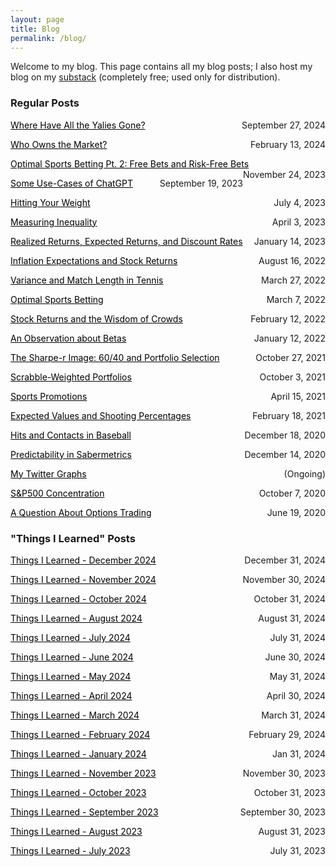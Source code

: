 ```yaml
---
layout: page
title: Blog
permalink: /blog/
---
```




Welcome to my blog. This page contains all my blog posts; I also host my blog on my <a href="https://www.benmarrow.substack.com">substack</a> (completely free; used only for distribution).
<!-- <p align="center"><iframe src="https://benmarrow.substack.com/embed" width="400" height="160" style="border:1px solid #EEE; background:white;" frameborder="0" scrolling="yes"></iframe></p> -->




### Regular Posts

<p style="text-align:left;">
    <a href = "https://bkad.substack.com/p/where-have-all-the-yalies-gone/" style="color: #000000; text-decoration: underline;">Where Have All the Yalies Gone?</a>
    <span style="float:right;">
        September 27, 2024
    </span>
</p>



<p style="text-align:left;">
    <a href = "https://benmarrow.notion.site/Who-Owns-the-Market-a74359bd568840f8b93f86864ac27c9e?pvs=4" style="color: #000000; text-decoration: underline;">Who Owns the Market?</a>
    <span style="float:right;">
        February 13, 2024
    </span>
</p>
<p style="text-align:left;">
    <a href = "https://benmarrow.notion.site/Optimal-Sports-Betting-Pt-2-Free-Bets-and-Risk-Free-Bets-958c1e0df6f54046959ed0df592a0b7f?pvs=4" style="color: #000000; text-decoration: underline;">Optimal Sports Betting Pt. 2: Free Bets and Risk-Free Bets</a>
    <span style="float:right;">
        November 24, 2023
    </span>
</p>



<p style="text-align:left;">
    <a href = "https://benmarrow.notion.site/Some-Use-Cases-of-ChatGPT-964660386c5046fbbd7ed7b687acf67f?pvs=4" style="color: #000000; text-decoration: underline;">Some Use-Cases of ChatGPT</a>
    <span style="float:right;">
        September 19, 2023
    </span>
</p>




<p style="text-align:left;">
    <a href = "https://benmarrow.notion.site/Hitting-Your-Weight-21284367e5c8489888c1ed21f326f064" style="color: #000000; text-decoration: underline;">Hitting Your Weight</a>
    <span style="float:right;">
        July 4, 2023
    </span>
</p>


<p style="text-align:left;">
    <a href = "https://benmarrow.notion.site/Measuring-Inequality-95f29c9b799f46d18281d9db87eb3428" style="color: #000000; text-decoration: underline;">Measuring Inequality</a>
    <span style="float:right;">
        April 3, 2023
    </span>
</p>


<p style="text-align:left;">
    <a href = "https://benmarrow.notion.site/Realized-Returns-Expected-Returns-and-Discount-Rates-80982bc601c841e59fb98729fbbae889" style="color: #000000; text-decoration: underline;">Realized Returns, Expected Returns, and Discount Rates</a>
    <span style="float:right;">
        January 14, 2023
    </span>
</p>


<p style="text-align:left;">
    <a href = "https://benmarrow.notion.site/Inflation-and-Stock-Returns-0a5e75e89d1842d2bf8d29b38c140e8e" style="color: #000000; text-decoration: underline;">Inflation Expectations and Stock Returns</a>
    <span style="float:right;">
        August 16, 2022
    </span>
</p>

<p style="text-align:left;">
    <a href = "https://benmarrow.notion.site/Variance-and-Match-Length-in-Tennis-febc18d724394f59a4521c33fd6833b7" style="color: #000000; text-decoration: underline;">Variance and Match Length in Tennis</a>
    <span style="float:right;">
        March 27, 2022
    </span>
</p>

<p style="text-align:left;">
    <a href = "https://benmarrow.notion.site/Optimizing-Sports-Bets-1a8c0b37a03846dd8164b055c4a620e5" style="color: #000000; text-decoration: underline;">Optimal Sports Betting</a>
    <span style="float:right;">
        March 7, 2022
    </span>
</p>

<p style="text-align:left;">
    <a href = "https://benmarrow.notion.site/Stock-Returns-and-the-Wisdom-of-Crowds-8ae52de24fc24617ab6cd6a1af14db80" style="color: #000000; text-decoration: underline;">Stock Returns and the Wisdom of Crowds</a>
    <span style="float:right;">
        February 12, 2022
    </span>
</p>



<p style="text-align:left;">
    <a href = "https://benmarrow.notion.site/An-Observation-About-Betas-20a6fc7c31cf453badd599699ba52250" style="color: #000000; text-decoration: underline;">An Observation about Betas</a>
    <span style="float:right;">
        January 12, 2022
    </span>
</p>

<p style="text-align:left;">
    <a href = "https://benmarrow.notion.site/The-Sharpe-r-Image-60-40-and-Portfolio-Selection-cdd7f58205504ebcad052ffb2b74eece" style="color: #000000; text-decoration: underline;">The Sharpe-r Image: 60/40 and Portfolio Selection</a>
    <span style="float:right;">
        October 27, 2021
    </span>
</p>

<p style="text-align:left;">
    <a href = "https://benmarrow.notion.site/Scrabble-Weighted-Portfolios-79435f9c2c9e4db1b8286e2799d231ed" style="color: #000000; text-decoration: underline;">Scrabble-Weighted Portfolios</a>
    <span style="float:right;">
        October 3, 2021
    </span>
</p>
<!-- * <a href="https://www.notion.so/Scrabble-Weighted-Portfolios-79435f9c2c9e4db1b8286e2799d231ed">Notebook</a>
 -->

<p style="text-align:left;">
    <a href = "https://benmarrow.notion.site/Sports-Promotions-a8427c866bbb4ee39645040f09aef198" style="color: #000000; text-decoration: underline;">Sports Promotions</a>
    <span style="float:right;">
        April 15, 2021
    </span>
</p>
<!-- * <a href="https://www.notion.so/Sports-Promotions-a8427c866bbb4ee39645040f09aef198">Notebook</a> -->



<p style="text-align:left;">
    <a href = "https://benmarrow.notion.site/Expected-Values-and-Shooting-Percentages-5085567996a84aa998ba8c4d0560a25b" style="color: #000000; text-decoration: underline;">Expected Values and Shooting Percentages</a>
    <span style="float:right;">
        February 18, 2021
    </span>
</p>


<p style="text-align:left;">
    <a href = "https://benmarrow.notion.site/Hits-vs-Contacts-in-Baseball-f871b9e4e40b4f02bc9bcf310d901b58" style="color: #000000; text-decoration: underline;">Hits and Contacts in Baseball</a>
    <span style="float:right;">
        December 18, 2020
    </span>
</p>
<!-- * <a href="https://www.notion.so/Hits-vs-Contacts-in-Baseball-f871b9e4e40b4f02bc9bcf310d901b58">Notebook</a> -->


<p style="text-align:left;">
    <a href = "https://benmarrow.notion.site/Predictability-in-Sabermetrics-d32d7866b5c74f4eb58c207f290aef04" style="color: #000000; text-decoration: underline;">Predictability in Sabermetrics</a>
    <span style="float:right;">
        December 14, 2020
    </span>
</p>
<!-- * <a href="https://www.notion.so/Predictability-in-Sabermetrics-d32d7866b5c74f4eb58c207f290aef04">Notebook</a> -->

<p style="text-align:left;">
    <a href = "https://benmarrow.notion.site/My-Twitter-Graphs-08dfb12dc33141b0b38043653db8bce9" style="color: #000000; text-decoration: underline;">My Twitter Graphs</a>
    <span style="float:right;">
        (Ongoing)
    </span>
</p>
<!-- * <a href="https://www.notion.so/My-Twitter-Graphs-08dfb12dc33141b0b38043653db8bce9">Notebook</a> -->


<p style="text-align:left;">
    <a href = "https://benmarrow.notion.site/S-P500-Concentration-90df7a9eafd842ad924b4ace3675fdb9" style="color: #000000; text-decoration: underline;">S&P500 Concentration</a>
    <span style="float:right;">
        October 7, 2020
    </span>
</p>
<!-- * <a href="https://www.notion.so/S-P500-Concentration-90df7a9eafd842ad924b4ace3675fdb9">Notebook</a> -->

<p style="text-align:left;">
    <a href = "https://benmarrow.notion.site/A-Question-About-Options-Trading-9e4f4f9f6075451dada5ba95e4cd5ea1" style="color: #000000; text-decoration: underline;">A Question About Options Trading</a>
    <span style="float:right;">
        June 19, 2020
    </span>
</p>

### "Things I Learned" Posts





<p style="text-align:left;">
    <a href = "https://benmarrow.notion.site/Things-I-Learned-December-2024-15775b5142e380ccbe61fb76d4d46084?pvs=4" style="color: #000000; text-decoration: underline;">Things I Learned - December 2024</a>
    <span style="float:right;">
        December 31, 2024
    </span>
</p>


<p style="text-align:left;">
    <a href = "https://benmarrow.notion.site/Things-I-Learned-November-2024-13175b5142e380688f6cd65c015663c1?pvs=4" style="color: #000000; text-decoration: underline;">Things I Learned - November 2024</a>
    <span style="float:right;">
        November 30, 2024
    </span>
</p>



<p style="text-align:left;">
    <a href = "https://benmarrow.notion.site/Things-I-Learned-October-2024-11475b5142e38044aa07db63b0f15cdb?pvs=4" style="color: #000000; text-decoration: underline;">Things I Learned - October 2024</a>
    <span style="float:right;">
        October 31, 2024
    </span>
</p>

<p style="text-align:left;">
    <a href = "https://benmarrow.notion.site/Things-I-Learned-August-2024-dc518b3786394f629b9a75ee101dec87?pvs=4" style="color: #000000; text-decoration: underline;">Things I Learned - August 2024</a>
    <span style="float:right;">
        August 31, 2024
    </span>
</p>

<p style="text-align:left;">
    <a href = "https://benmarrow.notion.site/Things-I-Learned-July-2024-65ba6b9a2e4f4a62a43a6535bc163c27?pvs=73" style="color: #000000; text-decoration: underline;">Things I Learned - July 2024</a>
    <span style="float:right;">
        July 31, 2024
    </span>
</p>

<p style="text-align:left;">
    <a href = "https://benmarrow.notion.site/Things-I-Learned-June-2024-5f9336c2f5d94768843c873be8fcc526?pvs=4" style="color: #000000; text-decoration: underline;">Things I Learned - June 2024</a>
    <span style="float:right;">
        June 30, 2024
    </span>
</p>

<p style="text-align:left;">
    <a href = "https://benmarrow.notion.site/Things-I-Learned-May-2024-d5a59ceeb6894452bc117fd503758c6a?pvs=4" style="color: #000000; text-decoration: underline;">Things I Learned - May 2024</a>
    <span style="float:right;">
        May 31, 2024
    </span>
</p>


<p style="text-align:left;">
    <a href = "https://benmarrow.notion.site/Things-I-Learned-April-2024-2051bad3682641ec9a18a38344565972?pvs=4" style="color: #000000; text-decoration: underline;">Things I Learned - April 2024</a>
    <span style="float:right;">
        April 30, 2024
    </span>
</p>

<p style="text-align:left;">
    <a href = "https://benmarrow.notion.site/Things-I-Learned-March-2024-461d52f29f1f42f6af3dd3748a4b0684?pvs=4" style="color: #000000; text-decoration: underline;">Things I Learned - March 2024</a>
    <span style="float:right;">
        March 31, 2024
    </span>
</p>

<p style="text-align:left;">
    <a href = "https://benmarrow.notion.site/Things-I-Learned-February-2024-5cc44c0c81df4f03abdbfe8cb24bbf1d?pvs=4" style="color: #000000; text-decoration: underline;">Things I Learned - February 2024</a>
    <span style="float:right;">
        February 29, 2024
    </span>
</p>

<p style="text-align:left;">
    <a href = "https://benmarrow.notion.site/Things-I-Learned-January-2024-146e86d3510c4864b3009556add62d9f?pvs=4" style="color: #000000; text-decoration: underline;">Things I Learned - January 2024</a>
    <span style="float:right;">
        Jan 31, 2024
    </span>
</p>

<p style="text-align:left;">
    <a href = "https://benmarrow.notion.site/Things-I-Learned-November-2023-aeac1e4d819e47e694a82a1c13038551?pvs=4" style="color: #000000; text-decoration: underline;">Things I Learned - November 2023</a>
    <span style="float:right;">
        November 30, 2023
    </span>
</p>

<p style="text-align:left;">
    <a href = "https://benmarrow.notion.site/Things-I-Learned-October-2023-9a805830df4e4fa88054011896599d58?pvs=4" style="color: #000000; text-decoration: underline;">Things I Learned - October 2023</a>
    <span style="float:right;">
        October 31, 2023
    </span>
</p>

<p style="text-align:left;">
    <a href = "https://benmarrow.notion.site/Things-I-Learned-September-2023-2fd66c1b87b44c81a3ad1f9551b05c05?pvs=4" style="color: #000000; text-decoration: underline;">Things I Learned - September 2023</a>
    <span style="float:right;">
        September 30, 2023
    </span>
</p>

<p style="text-align:left;">
    <a href = "https://benmarrow.notion.site/Things-I-Learned-August-2023-e09731a6aae94cddafdc1e3b239da6b7?pvs=4" style="color: #000000; text-decoration: underline;">Things I Learned - August 2023</a>
    <span style="float:right;">
        August 31, 2023
    </span>
</p>


<p style="text-align:left;">
    <a href = "https://benmarrow.notion.site/Things-I-Learned-July-2023-bc13ccdb312342db9f74cd78cead1f18?pvs=4" style="color: #000000; text-decoration: underline;">Things I Learned - July 2023</a>
    <span style="float:right;">
        July 31, 2023
    </span>
</p>

